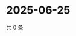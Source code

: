 # 2025-06-25

共 0 条

<!-- BEGIN ZHIHUVIDEO -->
<!-- 最后更新时间 Wed Jun 25 2025 11:46:00 GMT+0800 (China Standard Time) -->

<!-- END ZHIHUVIDEO -->
